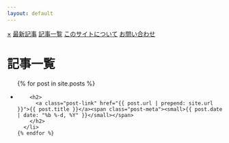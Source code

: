 ```yaml
---
layout: default
---
```

<nav class="site-nav">
    <a href="javascript:void(0)" class="closebtn" onclick="closeNav()">&times;</a>
    <a class="page-link" href="{{ site.url }}/">最新記事</a>
    <a class="current page-link" href="{{ site.url }}/posts">記事一覧</a>
    <a class="page-link" href="{{site.url}}/about/">このサイトについて</a>
    <a class="page-link" href="{{site.url}}/contact/">お問い合わせ</a>
</nav>


<div class="home">

  <h1 class="page-heading">記事一覧</h1>

  <ul class="post-list">
    {% for post in site.posts %}
      <li>


        <h2>
          <a class="post-link" href="{{ post.url | prepend: site.url }}">{{ post.title }}</a><span class="post-meta"><small>{{ post.date | date: "%b %-d, %Y" }}</small></span>
        </h2>
      </li>
    {% endfor %}
  </ul>

</div>
